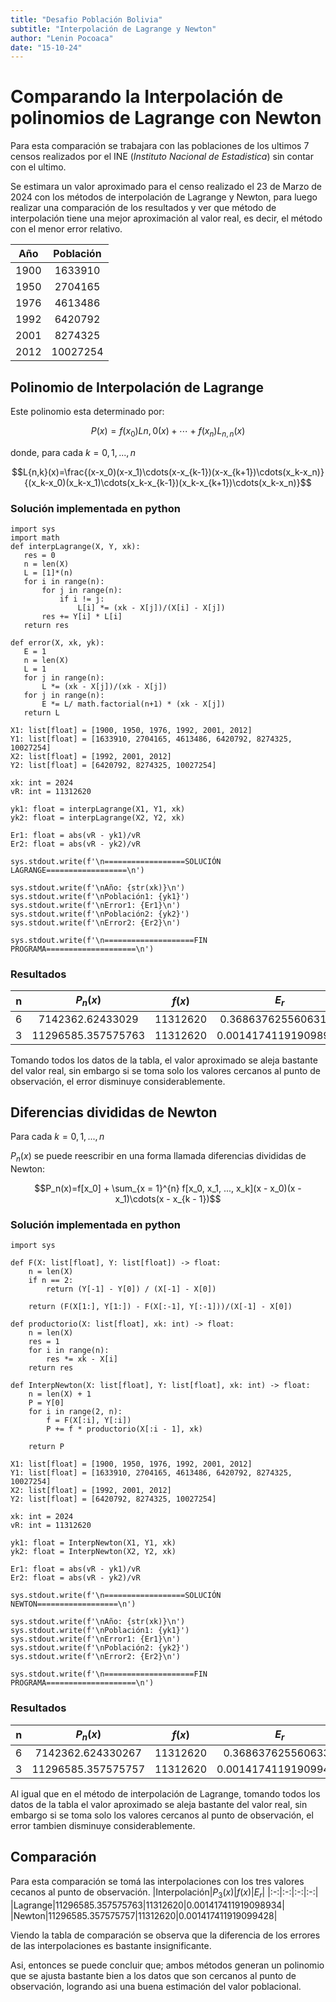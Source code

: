 ```yaml
---
title: "Desafio Población Bolivia"
subtitle: "Interpolación de Lagrange y Newton"
author: "Lenin Pocoaca"
date: "15-10-24"
---
```


# Comparando la Interpolación de polinomios de Lagrange con Newton

Para esta comparación se trabajara con las poblaciones de los ultimos 7 censos realizados por el INE (_Instituto Nacional de Estadistica_) sin contar con el ultimo.

Se estimara un valor aproximado para el censo realizado el 23 de Marzo de 2024 con los métodos de interpolación de Lagrange y Newton, para luego realizar una comparación de los resultados y ver que método de interpolación tiene una mejor aproximación al valor real, es decir, el método con el menor error relativo.

|Año|Población|
|:-:|:-:|
|1900|1633910|
|1950|2704165|
|1976|4613486|
|1992|6420792|
|2001|8274325|
|2012|10027254|


## Polinomio de Interpolación de Lagrange
Este polinomio esta determinado por:

$$P(x) = f(x_0)L{n,0}(x) + \cdots + f(x_n)L_{n,n}(x)$$

donde, para cada $k=0, 1, ..., n$

$$L{n,k}(x)=\frac{(x-x_0)(x-x_1)\cdots(x-x_{k-1})(x-x_{k+1})\cdots(x_k-x_n)}{(x_k-x_0)(x_k-x_1)\cdots(x_k-x_{k-1})(x_k-x_{k+1})\cdots(x_k-x_n)}$$

 ### Solución implementada en python
 ```{python}
import sys
import math
def interpLagrange(X, Y, xk):
    res = 0
    n = len(X)
    L = [1]*(n)
    for i in range(n):
        for j in range(n):
            if i != j:
                L[i] *= (xk - X[j])/(X[i] - X[j]) 
        res += Y[i] * L[i]
    return res

def error(X, xk, yk):
    E = 1
    n = len(X)
    L = 1
    for j in range(n):
        L *= (xk - X[j])/(xk - X[j]) 
    for j in range(n):
        E *= L/ math.factorial(n+1) * (xk - X[j])
    return L

X1: list[float] = [1900, 1950, 1976, 1992, 2001, 2012]
Y1: list[float] = [1633910, 2704165, 4613486, 6420792, 8274325, 10027254]
X2: list[float] = [1992, 2001, 2012]
Y2: list[float] = [6420792, 8274325, 10027254]

xk: int = 2024
vR: int = 11312620

yk1: float = interpLagrange(X1, Y1, xk)
yk2: float = interpLagrange(X2, Y2, xk)

Er1: float = abs(vR - yk1)/vR
Er2: float = abs(vR - yk2)/vR

sys.stdout.write(f'\n==================SOLUCIÓN LAGRANGE==================\n')

sys.stdout.write(f'\nAño: {str(xk)}\n')
sys.stdout.write(f'\nPoblación1: {yk1}')
sys.stdout.write(f'\nError1: {Er1}\n')
sys.stdout.write(f'\nPoblación2: {yk2}')
sys.stdout.write(f'\nError2: {Er2}\n')

sys.stdout.write(f'\n====================FIN PROGRAMA====================\n')
```
### Resultados
|n|$P_n(x)$|$f(x)$|$E_r$|
|:-:|:-:|:-:|:-:|
|$6$|7142362.62433029|11312620|0.36863762556063145|
|$3$|11296585.357575763|11312620|0.001417411919098934|

Tomando todos los datos de la tabla, el valor aproximado se aleja bastante del valor real, sin embargo si se toma solo los valores cercanos al punto de observación, el error disminuye considerablemente.

## Diferencias divididas de Newton

Para cada $k = 0, 1, ..., n$

$P_n(x)$ se puede reescribir en una forma llamada diferencias divididas de Newton:

$$P_n(x)=f[x_0] + \sum_{x = 1}^{n} f[x_0, x_1, ..., x_k](x - x_0)(x - x_1)\cdots(x - x_{k - 1})$$

### Solución implementada en python
```{python}
import sys

def F(X: list[float], Y: list[float]) -> float:
    n = len(X)
    if n == 2:
        return (Y[-1] - Y[0]) / (X[-1] - X[0])
    
    return (F(X[1:], Y[1:]) - F(X[:-1], Y[:-1]))/(X[-1] - X[0])

def productorio(X: list[float], xk: int) -> float:
    n = len(X)
    res = 1
    for i in range(n):
        res *= xk - X[i]
    return res

def InterpNewton(X: list[float], Y: list[float], xk: int) -> float:
    n = len(X) + 1
    P = Y[0]
    for i in range(2, n):
        f = F(X[:i], Y[:i])
        P += f * productorio(X[:i - 1], xk)

    return P

X1: list[float] = [1900, 1950, 1976, 1992, 2001, 2012]
Y1: list[float] = [1633910, 2704165, 4613486, 6420792, 8274325, 10027254]
X2: list[float] = [1992, 2001, 2012]
Y2: list[float] = [6420792, 8274325, 10027254]

xk: int = 2024
vR: int = 11312620

yk1: float = InterpNewton(X1, Y1, xk)
yk2: float = InterpNewton(X2, Y2, xk)

Er1: float = abs(vR - yk1)/vR
Er2: float = abs(vR - yk2)/vR

sys.stdout.write(f'\n==================SOLUCIÓN NEWTON==================\n')

sys.stdout.write(f'\nAño: {str(xk)}\n')
sys.stdout.write(f'\nPoblación1: {yk1}')
sys.stdout.write(f'\nError1: {Er1}\n')
sys.stdout.write(f'\nPoblación2: {yk2}')
sys.stdout.write(f'\nError2: {Er2}\n')

sys.stdout.write(f'\n====================FIN PROGRAMA====================\n')
```
### Resultados
|n|$P_n(x)$|$f(x)$|$E_r$|
|:-:|:-:|:-:|:-:|
|$6$|7142362.624330267|11312620|0.3686376255606334|
|$3$|11296585.357575757|11312620|0.001417411919099428|

Al igual que en el método de interpolación de Lagrange, tomando todos los datos de la tabla el valor aproximado se aleja bastante del valor real, sin embargo si se toma solo los valores cercanos al punto de observación, el error tambien disminuye considerablemente.

## Comparación
Para esta comparación se tomá las interpolaciones con los tres valores cecanos al punto de observación.
|Interpolación|$P_3(x)$|$f(x)$|$E_r$|
|:-:|:-:|:-:|:-:|
|Lagrange|11296585.357575763|11312620|0.001417411919098934|
|Newton|11296585.357575757|11312620|0.001417411919099428|

Viendo la tabla de comparación se observa que la diferencia de los errores de las interpolaciones es bastante insignificante.

Asi, entonces se puede concluir que; ambos métodos generan un polinomio que se ajusta bastante bien a los datos que son cercanos al punto de observación, logrando asi una buena estimación del valor poblacional.